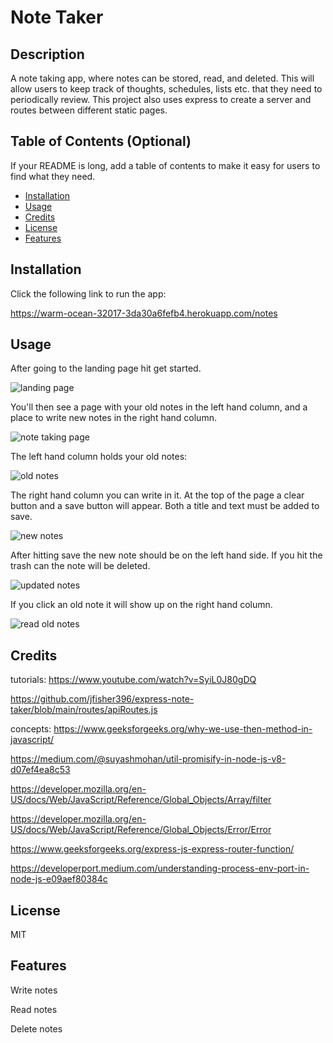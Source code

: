 # Note Taker

## Description

A note taking app, where notes can be stored, read, and deleted.
This will allow users to keep track of thoughts, schedules, lists etc. that they need to periodically review. This project also uses express to create a server and routes between different static pages.

## Table of Contents (Optional)

If your README is long, add a table of contents to make it easy for users to find what they need.

- [Installation](#installation)
- [Usage](#usage)
- [Credits](#credits)
- [License](#license)
- [Features](#features)

## Installation

Click the following link to run the app:

https://warm-ocean-32017-3da30a6fefb4.herokuapp.com/notes

## Usage

After going to the landing page hit get started. 

![landing page](./public/assets/images/landing-page.png)

You'll then see a page with your old notes in the left hand column, and a place to write new notes in the right hand column. 

![note taking page](./public/assets/images/note-taker-page.png)

The left hand column holds your old notes:

![old notes](./public/assets/images/old-notes.png)

The right hand column you can write in it. At the top of the page a clear button and a save button will appear. Both a title and text must be added to save.

![new notes](./public/assets/images/new-note.png)

After hitting save the new note should be on the left hand side. If you hit the trash can the note will be deleted.

![updated notes](./public/assets/images/updated-notes.png)

If you click an old note it will show up on the right hand column.

![read old notes](./public/assets/images/read-note.png)

## Credits

tutorials:
https://www.youtube.com/watch?v=SyiL0J80gDQ

https://github.com/jfisher396/express-note-taker/blob/main/routes/apiRoutes.js

concepts:
https://www.geeksforgeeks.org/why-we-use-then-method-in-javascript/

https://medium.com/@suyashmohan/util-promisify-in-node-js-v8-d07ef4ea8c53

https://developer.mozilla.org/en-US/docs/Web/JavaScript/Reference/Global_Objects/Array/filter

https://developer.mozilla.org/en-US/docs/Web/JavaScript/Reference/Global_Objects/Error/Error

https://www.geeksforgeeks.org/express-js-express-router-function/

https://developerport.medium.com/understanding-process-env-port-in-node-js-e09aef80384c

## License

MIT

## Features

Write notes

Read notes

Delete notes